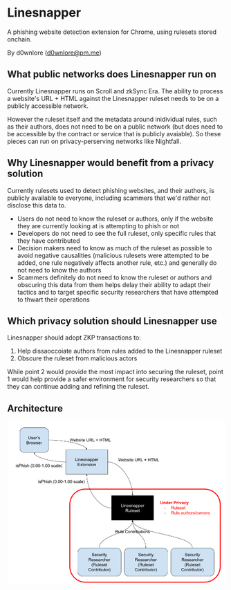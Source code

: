 # Linesnapper

A phishing website detection extension for Chrome, using rulesets stored onchain.

By d0wnlore (d0wnlore@pm.me)

## What public networks does Linesnapper run on

Currently Linesnapper runs on Scroll and zkSync Era. The ability to process a website's URL + HTML against the Linesnapper ruleset needs to be on a publicly accessible network.

However the ruleset itself and the metadata around inidividual rules, such as their authors, does not need to be on a public network (but does need to be accessible by the contract or service that is publicly avaiable). So these pieces can run on privacy-perserving networks like Nightfall.

## Why Linesnapper would benefit from a privacy solution

Currently rulesets used to detect phishing websites, and their authors, is publicly available to everyone, including scammers that we'd rather not disclose this data to.

- Users do not need to know the ruleset or authors, only if the website they are currently looking at is attempting to phish or not
- Developers do not need to see the full ruleset, only specific rules that they have contributed
- Decision makers need to know as much of the ruleset as possible to avoid negative causalities (malicious rulesets were attempted to be added, one rule negatively affects another rule, etc.) and generally do not need to know the authors
- Scammers definitely do not need to know the ruleset or authors and obscuring this data from them helps delay their ability to adapt their tactics and to target specific security researchers that have attempted to thwart their operations

## Which privacy solution should Linesnapper use

Linesnapper should adopt ZKP transactions to:

1. Help dissaoccoiate authors from rules added to the Linesnapper ruleset
2. Obscure the ruleset from malicious actors

While point 2 would provide the most impact into securing the ruleset, point 1 would help provide a safer environment for security researchers so that they can continue adding and refining the ruleset.

## Architecture

![Linesnapper Architecture Diagram](/EYChallenge_diagram.png)

